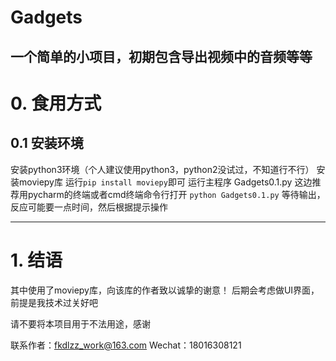 # Gadgets
一个简单的小项目，初期包含导出视频中的音频等等
---
# 0. 食用方式

## 0.1 安装环境
安装python3环境（个人建议使用python3，python2没试过，不知道行不行）
安装moviepy库
运行```pip install moviepy```即可
运行主程序 Gadgets0.1.py
这边推荐用pycharm的终端或者cmd终端命令行打开
```python Gadgets0.1.py```
等待输出，反应可能要一点时间，然后根据提示操作

---
# 1. 结语
其中使用了moviepy库，向该库的作者致以诚挚的谢意！
后期会考虑做UI界面，前提是我技术过关好吧

请不要将本项目用于不法用途，感谢

联系作者：fkdlzz_work@163.com
Wechat：18016308121